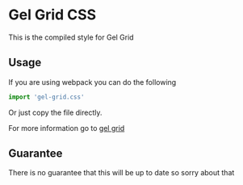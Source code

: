 # Gel Grid CSS

This is the compiled style for Gel Grid

## Usage

If you are using webpack you can do the following

```js
import 'gel-grid.css'
```

Or just copy the file directly.

For more information go to [gel grid](https://github.com/bbc/gel-grid)

## Guarantee

There is no guarantee that this will be up to date so sorry about that
